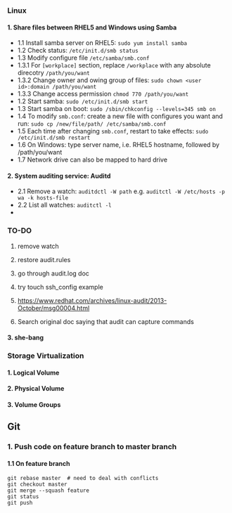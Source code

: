 ### Linux

####  1. Share files between RHEL5 and Windows using Samba
  * 1.1 Install samba server on RHEL5: `sudo yum install samba`
  * 1.2 Check status: `/etc/init.d/smb status`
  * 1.3 Modify configure file `/etc/samba/smb.conf`
  *  1.3.1 For `[workplace]` section, replace `/workplace` with any absolute direcotry `/path/you/want`
  *  1.3.2 Change owner and owing group of files: `sudo chown <user id>:domain /path/you/want`
  *  1.3.3 Change access permission `chmod 770 /path/you/want`
  * 1.2 Start samba: `sudo /etc/init.d/smb start`
  * 1.3 Start samba on boot: `sudo /sbin/chkconfig --levels=345 smb on`
  * 1.4 To modify `smb.conf`: create a new file with configures you want and run: `sudo cp /new/file/path/ /etc/samba/smb.conf`
  * 1.5 Each time after changing `smb.conf`, restart to take effects: `sudo /etc/init.d/smb restart`
  * 1.6 On Windows: type server name, i.e. RHEL5 hostname, followed by /path/you/want
  * 1.7 Network drive can also be mapped to hard drive


#### 2. System auditing service: Auditd
  * 2.1 Remove a watch: `auditdctl -W path` e.g. `auditctl -W /etc/hosts -p wa -k hosts-file`
  * 2.2 List all watches: `auditctl -l`
  * 
  

### TO-DO
1) remove watch

2) restore audit.rules

3) go through audit.log doc

4) try touch ssh_config example

5) https://www.redhat.com/archives/linux-audit/2013-October/msg00004.html

6) Search original doc saying that audit can capture commands


#### 3. she-bang

### Storage Virtualization
#### 1. Logical Volume
#### 2. Physical Volume
#### 3. Volume Groups


## Git
### 1. Push code on feature branch to master branch
#### 1.1 On feature branch
```
git rebase master  # need to deal with conflicts
git checkout master
git merge --squash feature
git status
git push
```
